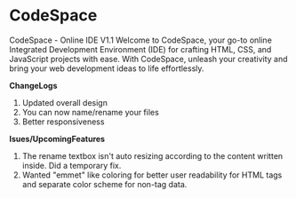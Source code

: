# CodeSpace
CodeSpace - Online IDE V1.1
Welcome to CodeSpace, your go-to online Integrated Development Environment (IDE) for crafting HTML, CSS, and JavaScript projects with ease. With CodeSpace, unleash your creativity and bring your web development ideas to life effortlessly.
  
**ChangeLogs**  
1. Updated overall design
2. You can now name/rename your files
3. Better responsiveness
   
**Isues/UpcomingFeatures**  
1. The rename textbox isn't auto resizing according to the content written inside. Did a temporary fix.  
2. Wanted "emmet" like coloring for better user readability for HTML tags and separate color scheme for non-tag data. 
